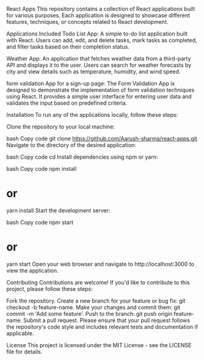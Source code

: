 React Apps
This repository contains a collection of React applications built for various purposes. Each application is designed to showcase different features, techniques, or concepts related to React development.

Applications Included
Todo List App: A simple to-do list application built with React. Users can add, edit, and delete tasks, mark tasks as completed, and filter tasks based on their completion status.

Weather App: An application that fetches weather data from a third-party API and displays it to the user. Users can search for weather forecasts by city and view details such as temperature, humidity, and wind speed.

form validation App for a sign-up page: The Form Validation App is designed to demonstrate the implementation of form validation techniques using React. It provides a simple user interface for entering user data and validates the input based on predefined criteria.

Installation
To run any of the applications locally, follow these steps:

Clone the repository to your local machine:

bash
Copy code
git clone https://github.com/Aarush-sharma/react-apps.git
Navigate to the directory of the desired application:

bash
Copy code
cd <application-directory>
Install dependencies using npm or yarn:

bash
Copy code
npm install
# or
yarn install
Start the development server:

bash
Copy code
npm start
# or
yarn start
Open your web browser and navigate to http://localhost:3000 to view the application.

Contributing
Contributions are welcome! If you'd like to contribute to this project, please follow these steps:

Fork the repository.
Create a new branch for your feature or bug fix: git checkout -b feature-name.
Make your changes and commit them: git commit -m 'Add some feature'.
Push to the branch: git push origin feature-name.
Submit a pull request.
Please ensure that your pull request follows the repository's code style and includes relevant tests and documentation if applicable.

License
This project is licensed under the MIT License - see the LICENSE file for details.
